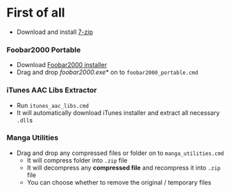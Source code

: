# First of all
- Download and install [7-zip](https://7-zip.org/)

### Foobar2000 Portable
- Download [Foobar2000 installer](https://www.foobar2000.org/download)
- Drag and drop **foobar2000*.exe** on to `foobar2000_portable.cmd`

### iTunes AAC Libs Extractor
- Run `itunes_aac_libs.cmd`
- It will automatically download iTunes installer and extract all necessary `.dll`s

### Manga Utilities
- Drag and drop any compressed files or folder on to `manga_utilities.cmd`
    - It will compress folder into `.zip` file
    - It will decompress any **compressed file** and recompress it into `.zip` file
    - You can choose whether to remove the original / temporary files
